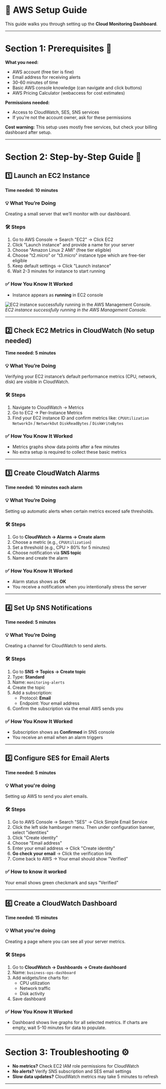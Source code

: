 # 🚀 AWS Setup Guide

This guide walks you through setting up the **Cloud Monitoring Dashboard**.

---

# Section 1: Prerequisites 📝

**What you need:**

- AWS account (free tier is fine)
- Email address for receiving alerts
- 30-60 minutes of time
- Basic AWS console knowledge (can navigate and click buttons)
- AWS Pricing Calculator (webaccess for cost estimates)

**Permissions needed:**

- Access to CloudWatch, SES, SNS services
- If you're not the account owner, ask for these permissions

**Cost warning:** This setup uses mostly free services, but check your billing dashboard after setup.

---

# Section 2: Step-by-Step Guide 📖

## 1️⃣ Launch an EC2 Instance

**Time needed: 10 minutes**

### 💡 What You’re Doing

Creating a small server that we'll monitor with our dashboard.

### 🛠️ Steps

1. Go to AWS Console → Search "EC2" → Click EC2
2. Click "Launch instance" and provide a name for your server
3. Choose "Amazon Linux 2 AMI" (free tier eligible)
4. Choose "t2.micro" or "t3.micro" instance type which are free-tier eligible
5. Keep default settings → Click "Launch instance"
6. Wait 2-3 minutes for instance to start running

### ✅ How You Know It Worked

- Instance appears as **running** in EC2 console

![EC2 instance successfully running in the AWS Management Console.](screenshots/02_ec2_running.png)  
_EC2 instance successfully running in the AWS Management Console._

---

## 2️⃣ Check EC2 Metrics in CloudWatch (No setup needed)

**Time needed: 5 minutes**

### 💡 What You’re Doing

Verifying your EC2 instance’s default performance metrics (CPU, network, disk) are visible in CloudWatch.

### 🛠️ Steps

1. Navigate to CloudWatch → Metrics
2. Go to EC2 → Per-Instance Metrics
3. Find your EC2 instance ID and confirm metrics like:
   `CPUUtilization`
   `NetworkIn` / `NetworkOut`
   `DiskReadBytes` / `DiskWriteBytes`

### ✅ How You Know It Worked

- Metrics graphs show data points after a few minutes
- No extra setup is required to collect these basic metrics

---

## 3️⃣ Create CloudWatch Alarms

**Time needed: 10 minutes each alarm**

### 💡 What You’re Doing

Setting up automatic alerts when certain metrics exceed safe thresholds.

### 🛠️ Steps

1. Go to **CloudWatch → Alarms → Create alarm**
2. Choose a metric (e.g., `CPUUtilization`)
3. Set a threshold (e.g., CPU > 80% for 5 minutes)
4. Choose notification via **SNS topic**
5. Name and create the alarm

### ✅ How You Know It Worked

- Alarm status shows as **OK**
- You receive a notification when you intentionally stress the server

---

## 4️⃣ Set Up SNS Notifications

**Time needed: 5 minutes**

### 💡 What You’re Doing

Creating a channel for CloudWatch to send alerts.

### 🛠️ Steps

1. Go to **SNS → Topics → Create topic**
2. Type: **Standard**
3. Name: `monitoring-alerts`
4. Create the topic
5. Add a subscription:
   - Protocol: **Email**
   - Endpoint: Your email address
6. Confirm the subscription via the email AWS sends you

### ✅ How You Know It Worked

- Subscription shows as **Confirmed** in SNS console
- You receive an email when an alarm triggers

---

## 5️⃣ Configure SES for Email Alerts

**Time needed: 5 minutes**

### 💡 What you're doing

Setting up AWS to send you alert emails.

### 🛠️ Steps

1. Go to AWS Console → Search "SES" → Click Simple Email Service
2. Click the left side hamburger menu. Then under configuration banner, select "identities"
3. Click "Create identity"
4. Choose "Email address"
5. Enter your email address → Click "Create identity"
6. **Go check your email** → Click the verification link
7. Come back to AWS → Your email should show "Verified"

### ✅ How to know it worked

Your email shows green checkmark and says "Verified"

---

## 6️⃣ Create a CloudWatch Dashboard

**Time needed: 15 minutes**

### 💡 What you're doing

Creating a page where you can see all your server metrics.

### 🛠️ Steps

1. Go to **CloudWatch → Dashboards → Create dashboard**
2. Name: `business-ops-dashboard`
3. Add widgets/line charts for:
   - CPU utilization
   - Network traffic
   - Disk activity
4. Save dashboard

### ✅ How You Know It Worked

- Dashboard shows live graphs for all selected metrics. If charts are empty, wait 5-10 minutes for data to populate.

---

# Section 3: Troubleshooting ⚙️

- **No metrics?** Check EC2 IAM role permissions for CloudWatch
- **No alerts?** Verify SNS subscription and SES email settings
- **Slow data updates?** CloudWatch metrics may take 5 minutes to refresh

---
